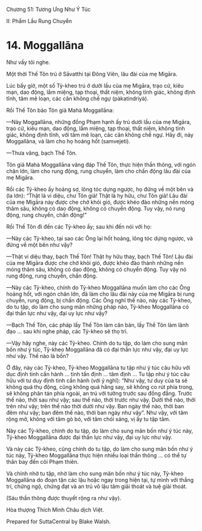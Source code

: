  

Chương 51: Tương Ưng Như Ý Túc

II: Phẩm Lầu Rung Chuyển

# 14\. Moggallāna

Như vầy tôi nghe.

Một thời Thế Tôn trú ở Sāvatthi tại Ðông Viên, lâu đài của mẹ Migāra.

Lúc bấy giờ, một số Tỷ-kheo trú ở dưới lầu của mẹ Migāra, trạo cử, kiêu mạn, dao động, lắm miệng, tạp thoại, thất niệm, không tỉnh giác, không định tĩnh, tâm mê loạn, các căn không chế ngự (pàkatindriyà).

Rồi Thế Tôn bảo Tôn giả Mahà Moggallāna:

—Này Moggallāna, những đồng Phạm hạnh ấy trú dưới lầu của mẹ Migāra, trạo cử, kiêu mạn, dao động, lắm miệng, tạp thoại, thất niệm, không tỉnh giác, không định tĩnh, với tâm mê loạn, các căn không chế ngự. Hãy đi, này Moggallāna, và làm cho họ hoảng hốt (samvejeti).

—Thưa vâng, bạch Thế Tôn.

Tôn giả Mahà Moggallāna vâng đáp Thế Tôn, thực hiện thần thông, với ngón chân lớn, làm cho rung động, rung chuyển, làm cho chấn động lâu đài của mẹ Migāra.

Rồi các Tỷ-kheo ấy hoảng sợ, lông tóc dựng ngược, họ đứng về một bên và (la lớn): “Thật là vi diệu, chư Tôn giả! Thật là hy hữu, chư Tôn giả! Lâu đài của mẹ Migāra này được che chở khỏi gió, được khéo đào những nền móng thâm sâu, không có dao động, không có chuyển động. Tuy vậy, nó rung động, rung chuyển, chấn động!”

Rồi Thế Tôn đi đến các Tỷ-kheo ấy; sau khi đến nói với họ:

—Này các Tỷ-kheo, tại sao các Ông lại hốt hoảng, lông tóc dựng ngược, và đứng về một bên như vậy?

—Thật vi diệu thay, bạch Thế Tôn! Thật hy hữu thay, bạch Thế Tôn! Lâu đài của mẹ Migāra được che chở khỏi gió, được khéo đào thành những nền móng thâm sâu, không có dao động, không có chuyển động. Tuy vậy nó rung động, rung chuyển, chấn động.

—Này các Tỷ-kheo, chính do Tỷ-kheo Moggallāna muốn làm cho các Ông hoảng hốt, với ngón chân lớn, đã làm cho lâu đài này của mẹ Migāra bị rung chuyển, rung động, bị chấn động. Các Ông nghĩ thế nào, này các Tỷ-kheo, do tu tập, do làm cho sung mãn những pháp nào, Tỷ-kheo Moggallāna có đại thần lực như vậy, đại uy lực như vậy?

—Bạch Thế Tôn, các pháp lấy Thế Tôn làm căn bản, lấy Thế Tôn làm lãnh đạo … sau khi nghe pháp, các Tỷ-kheo sẽ thọ trì.

—Vậy hãy nghe, này các Tỷ-kheo. Chính do tu tập, do làm cho sung mãn bốn như ý túc, Tỷ-kheo Moggallāna đã có đại thần lực như vậy, đại uy lực như vậy. Thế nào là bốn?

Ở đây, này các Tỷ-kheo, Tỷ-kheo Moggallāna tu tập như ý túc câu hữu với dục định tinh cần hành … tinh tấn định … tâm định … Tu tập như ý túc câu hữu với tư duy định tinh cần hành (với ý nghĩ): “Như vậy, tư duy của ta sẽ không quá thụ động, cũng không quá hăng say, sẽ không co rút phía trong, sẽ không phân tán phía ngoài, an trú với tưởng trước sau đồng đẳng. Trước thế nào, thời sau như vậy; sau thế nào, thời trước như vậy. Dưới thế nào, thời trên như vậy; trên thế nào thời dưới như vậy. Ban ngày thế nào, thời ban đêm như vậy; ban đêm thế nào, thời ban ngày như vậy”. Như vậy, với tâm rộng mở, không với tâm gò bó, với tâm chói sáng, vị ấy tu tập tâm.

Này các Tỷ-kheo, chính do tu tập, do làm cho sung mãn bốn như ý túc này, Tỷ-kheo Moggallāna được đại thần lực như vậy, đại uy lực như vậy.

Và này các Tỷ-kheo, cũng chính do tu tập, do làm cho sung mãn bốn như ý túc này, Tỷ-kheo Moggallāna thực hiện nhiều loại thần thông … có thể tự thân bay đến cõi Phạm thiên.

Và chính nhờ tu tập, nhờ làm cho sung mãn bốn như ý túc này, Tỷ-kheo Moggallāna do đoạn tận các lậu hoặc ngay trong hiện tại, tự mình với thắng trí, chứng ngộ, chứng đạt và an trú vô lậu tâm giải thoát và tuệ giải thoát.

(Sáu thần thông được thuyết rộng ra như vậy).

Hòa thượng Thích Minh Châu dịch Việt.

Prepared for SuttaCentral by Blake Walsh.